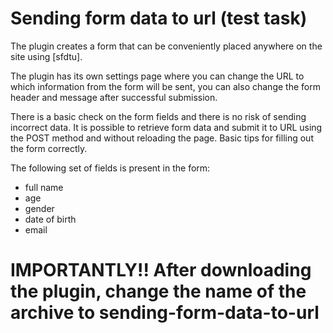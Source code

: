 # Sending form data to url (test task)

The plugin creates a form that can be conveniently placed anywhere on the site using [sfdtu].

The plugin has its own settings page where you can change the URL to which information from the form will be sent, you can also change the form header and message after successful submission.

There is a basic check on the form fields and there is no risk of sending incorrect data. It is possible to retrieve form data and submit it to URL using the POST method and without reloading the page. Basic tips for filling out the form correctly.

The following set of fields is present in the form:
- full name
- age
- gender
- date of birth
- email

# IMPORTANTLY!! After downloading the plugin, change the name of the archive to sending-form-data-to-url
